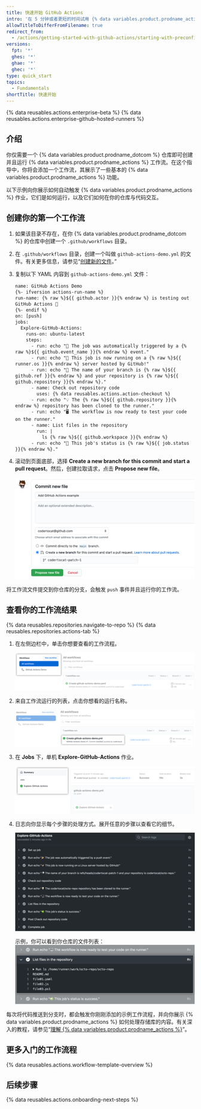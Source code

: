 ```yaml
---
title: 快速开始 GitHub Actions
intro: '在 5 分钟或者更短的时间试用 {% data variables.product.prodname_actions %} 的功能。'
allowTitleToDifferFromFilename: true
redirect_from:
  - /actions/getting-started-with-github-actions/starting-with-preconfigured-workflow-templates
versions:
  fpt: '*'
  ghes: '*'
  ghae: '*'
  ghec: '*'
type: quick_start
topics:
  - Fundamentals
shortTitle: 快速开始
---
```


{% data reusables.actions.enterprise-beta %}
{% data reusables.actions.enterprise-github-hosted-runners %}

## 介绍

你仅需要一个 {% data variables.product.prodname_dotcom %} 仓库即可创建并且运行 {% data variables.product.prodname_actions %} 工作流。在这个指导中，你将会添加一个工作流，其展示了一些基本的 {% data variables.product.prodname_actions %} 功能。

以下示例向你展示如何自动触发 {% data variables.product.prodname_actions %} 作业，它们是如何运行，以及它们如何在你的仓库与代码交互。

## 创建你的第一个工作流

1. 如果该目录不存在，在你 {% data variables.product.prodname_dotcom %} 的仓库中创建一个 `.github/workflows` 目录。
2. 在 `.github/workflows` 目录，创建一个叫做 `github-actions-demo.yml` 的文件。有关更多信息，请参见“[创建新的文件](/github/managing-files-in-a-repository/creating-new-files)。”
3. 复制以下 YAML 内容到 `github-actions-demo.yml` 文件：

   ```yaml{:copy}
   name: GitHub Actions Demo
   {%- ifversion actions-run-name %}
   run-name: {% raw %}${{ github.actor }}{% endraw %} is testing out GitHub Actions 🚀
   {%- endif %}
   on: [push]
   jobs:
     Explore-GitHub-Actions:
       runs-on: ubuntu-latest
       steps:
         - run: echo "🎉 The job was automatically triggered by a {% raw %}${{ github.event_name }}{% endraw %} event."
         - run: echo "🐧 This job is now running on a {% raw %}${{ runner.os }}{% endraw %} server hosted by GitHub!"
         - run: echo "🔎 The name of your branch is {% raw %}${{ github.ref }}{% endraw %} and your repository is {% raw %}${{ github.repository }}{% endraw %}."
         - name: Check out repository code
           uses: {% data reusables.actions.action-checkout %}
         - run: echo "💡 The {% raw %}${{ github.repository }}{% endraw %} repository has been cloned to the runner."
         - run: echo "🖥️ The workflow is now ready to test your code on the runner."
         - name: List files in the repository
           run: |
             ls {% raw %}${{ github.workspace }}{% endraw %}
         - run: echo "🍏 This job's status is {% raw %}${{ job.status }}{% endraw %}."
   ```

4. 滚动到页面底部，选择 **Create a new branch for this commit and start a pull request**。然后，创建拉取请求，点击 **Propose new file**。

   ![提交工作流文件](/assets/images/help/repository/actions-quickstart-commit-new-file.png)

将工作流文件提交到你仓库的分支，会触发 `push` 事件并且运行你的工作流。

## 查看你的工作流结果

{% data reusables.repositories.navigate-to-repo %}
{% data reusables.repositories.actions-tab %}

1. 在左侧边栏中，单击你想要查看的工作流程。

   ![左侧边栏的工作流列表](/assets/images/help/repository/actions-quickstart-workflow-sidebar.png)
2. 来自工作流运行的列表，点击你想看的运行名称。

   ![工作流运行的名称](/assets/images/help/repository/actions-quickstart-run-name.png)
3. 在 **Jobs** 下，单机 **Explore-GitHub-Actions** 作业。

   ![显示作业](/assets/images/help/repository/actions-quickstart-job.png)
4. 日志向你显示每个步骤的处理方式。展开任意的步骤以查看它的细节。

   ![工作流结果示例](/assets/images/help/repository/actions-quickstart-logs.png)

   示例，你可以看到你仓库的文件列表：
   ![action 细节示例](/assets/images/help/repository/actions-quickstart-log-detail.png)

每次将代码推送到分支时，都会触发你刚刚添加的示例工作流程，并向你展示 {% data variables.product.prodname_actions %} 如何处理存储库的内容。有关深入的教程，请参见“[理解 {% data variables.product.prodname_actions %}](/actions/learn-github-actions/understanding-github-actions)”。

## 更多入门的工作流程

{% data reusables.actions.workflow-template-overview %}

## 后续步骤

{% data reusables.actions.onboarding-next-steps %}
